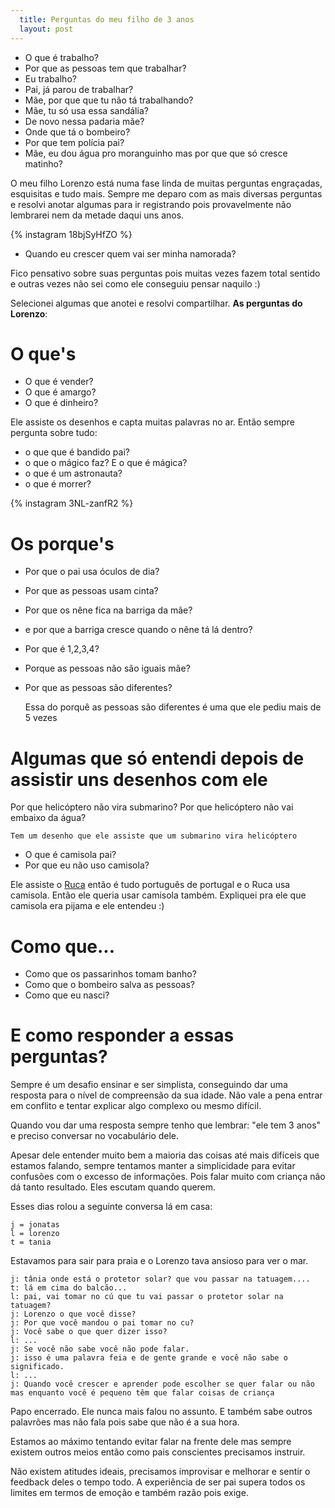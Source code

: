 ```yaml
---
  title: Perguntas do meu filho de 3 anos
  layout: post
---
```


- O que é trabalho?
- Por que as pessoas tem que trabalhar?
- Eu trabalho?
- Pai, já parou de trabalhar?
- Mãe, por que que tu não tá trabalhando?
- Mãe, tu só usa essa sandália?
- De novo nessa padaria mãe?
- Onde que tá o bombeiro?
- Por que tem polícia pai?
- Mãe, eu dou água pro moranguinho mas por que que só cresce matinho?

O meu filho Lorenzo está numa fase linda de muitas perguntas engraçadas, esquisitas e tudo mais.  Sempre me deparo com as mais diversas perguntas e resolvi anotar algumas para ir registrando pois provavelmente não lembrarei nem da metade daqui uns anos.

{% instagram 18bjSyHfZO %}

- Quando eu crescer quem vai ser minha namorada?

Fico pensativo sobre suas perguntas pois muitas vezes fazem total sentido e outras vezes não sei como ele conseguiu pensar naquilo :)

Selecionei algumas que anotei e resolvi compartilhar. **As perguntas do Lorenzo**:

# O que's

- O que é vender?
- O que é amargo?
- O que é dinheiro?

Ele assiste os desenhos e capta muitas palavras no ar. Então sempre pergunta sobre tudo:

- o que que é bandido pai?
- o que o mágico faz? E o que é mágica?
- o que é um astronauta?
- o que é morrer?

{% instagram 3NL-zanfR2 %}

# Os porque's

- Por que o pai usa óculos de dia?
- Por que as pessoas usam cinta?

-  Por que os nêne fica na barriga da mãe?
 -  e por que a barriga cresce quando o nêne tá lá dentro?

-  Por que é 1,2,3,4?

- Porque as pessoas não são iguais mãe?

- Por que as pessoas são diferentes?

    Essa do porquê as pessoas são diferentes é uma que ele pediu mais de 5 vezes

# Algumas que só entendi depois de assistir uns desenhos com ele

Por que helicóptero não vira submarino?
Por que helicóptero não vai embaixo da água?

    Tem um desenho que ele assiste que um submarino vira helicóptero

- O que é camisola pai?
- Por que eu não uso camisola?

Ele assiste o [Ruca](https://www.google.com.br/search?q=ruca+youtube) então é tudo português de portugal e o Ruca usa camisola. Então ele queria usar camisola também. Expliquei pra ele que camisola era pijama e ele entendeu :)

# Como que...

- Como que os passarinhos tomam banho?
- Como que o bombeiro salva as pessoas?
- Como que eu nasci?

# E como responder a essas perguntas?

Sempre é um desafio ensinar e ser simplista, conseguindo dar uma resposta para o nível de compreensão da sua idade. Não vale a pena entrar em conflito e tentar explicar algo complexo ou mesmo difícil.

Quando vou dar uma resposta sempre tenho que lembrar: "ele tem 3 anos" e preciso conversar no vocabulário dele.

Apesar dele entender muito bem a maioria das coisas até mais difíceis que estamos falando, sempre tentamos manter a simplicidade para evitar confusões com o excesso de informações. Pois falar muito com criança não dá tanto resultado. Eles escutam quando querem.

Esses dias rolou a seguinte conversa lá em casa:

    j = jonatas
    l = lorenzo
    t = tania

Estavamos para sair para praia e o Lorenzo tava ansioso para ver o mar.

    j: tânia onde está o protetor solar? que vou passar na tatuagem....
    t: lá em cima do balcão...
    l: pai, vai tomar no cú que tu vai passar o protetor solar na tatuagem?
    j: Lorenzo o que você disse?
    j: Por que você mandou o pai tomar no cu?
    j: Você sabe o que quer dizer isso?
    l: ...
    j: Se você não sabe você não pode falar.
    j: isso é uma palavra feia e de gente grande e você não sabe o significado.
    l: ...
    j: Quando você crescer e aprender pode escolher se quer falar ou não mas enquanto você é pequeno têm que falar coisas de criança

Papo encerrado. Ele nunca mais falou no assunto. E também sabe outros palavrões mas não fala pois sabe que não é a sua hora.

Estamos ao máximo tentando evitar falar na frente dele mas sempre existem outros meios então como pais conscientes precisamos instruir.

Não existem atitudes ideais, precisamos improvisar e melhorar e sentir o feedback deles o tempo todo. A experiência de ser pai supera todos os limites em termos de emoção e também razão pois exige.
